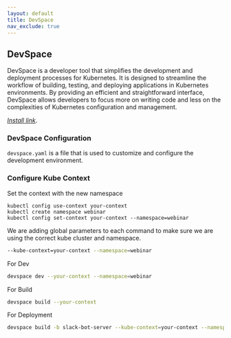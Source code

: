 ```yaml
---
layout: default
title: DevSpace
nav_exclude: true
---
```


## DevSpace

DevSpace is a developer tool that simplifies the development and deployment processes for Kubernetes. It is designed to streamline the workflow of building, testing, and deploying applications in Kubernetes environments. By providing an efficient and straightforward interface, DevSpace allows developers to focus more on writing code and less on the complexities of Kubernetes configuration and management.

*[Install link](https://www.devspace.sh/docs/getting-started/installation)*.

### DevSpace Configuration

`devspace.yaml` is a file that is used to customize and configure the development environment.

### Configure Kube Context

Set the context with the new namespace

```
kubectl config use-context your-context
kubectl create namespace webinar
kubectl config set-context your-context --namespace=webinar
```

We are adding global parameters to each command to make sure we are using the correct kube cluster and namespace.

```zsh
--kube-context=your-context --namespace=webinar
```

For Dev

```zsh
devspace dev --your-context --namespace=webinar
```

For Build

```zsh
devspace build --your-context 
```

For Deployment

```zsh
devspace build -b slack-bot-server --kube-context=your-context --namespace=webinar && devspace deploy --kube-context=your-context --namespace=webinar
```

